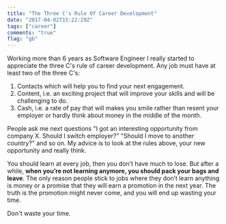 ```yaml
---
title: "The Three C's Rule Of Career Development"
date: "2017-04-02T15:22:29Z"
tags: ["career"]
comments: "true"
flag: "gb"
---
```


Working more than 6 years as Software Engineer I really started to appreciate the three C's rule of career development. Any job must have at least two of the three C's:

1. Contacts which will help you to find your next engagement.
2. Content, i.e. an exciting project that will improve your skills and will be challenging to do.
3. Cash, i.e. a rate of pay that will makes you smile rather than resent your employer or hardly think about money in the middle of the month.

People ask me next questions "I got an interesting opportunity from company X. Should I switch employer?" "Should I move to another country?" and so on. My advice is to look at the rules above, your new opportunity and really think.

You should learn at every job, then you don’t have much to lose. But after a while, **when you’re not learning anymore, you should pack your bags and leave**. The only reason people stick to jobs where they don’t learn anything is money or a promise that they will earn a promotion in the next year. The truth is the promotion might never come, and you will end up wasting your time.

Don't waste your time.